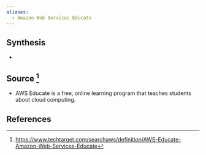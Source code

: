 ```yaml
---
aliases:
  - Amazon Web Services Educate
---
```

## Synthesis
- 
## Source [^1]
- AWS Educate is a free, online learning program that teaches students about cloud computing.
## References

[^1]: https://www.techtarget.com/searchaws/definition/AWS-Educate-Amazon-Web-Services-Educate